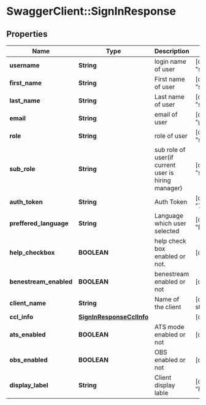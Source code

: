 # SwaggerClient::SignInResponse

## Properties
Name | Type | Description | Notes
------------ | ------------- | ------------- | -------------
**username** | **String** | login name of user | [optional] [default to &quot;slade&quot;]
**first_name** | **String** | First name of user | [optional] [default to &quot;slade&quot;]
**last_name** | **String** | Last name of user | [optional] [default to &quot;smith&quot;]
**email** | **String** | email of user | [optional] [default to &quot;username@example.com&quot;]
**role** | **String** | role of user | [optional] [default to &quot;slade&quot;]
**sub_role** | **String** | sub role of user(if current user is hiring manager) | [optional] [default to &quot;slade&quot;]
**auth_token** | **String** | Auth Token | [optional] [default to &quot;7VHJh8K6lgdh157z&quot;]
**preffered_language** | **String** | Language which user selected | [optional] [default to &quot;Engilsh&quot;]
**help_checkbox** | **BOOLEAN** | help check box enabled or not. | [optional] [default to true]
**benestream_enabled** | **BOOLEAN** | benestream enabled or not | [optional] [default to false]
**client_name** | **String** | Name of the client | [optional] [default to &quot;Elite staffing&quot;]
**ccl_info** | [**SignInResponseCclInfo**](SignInResponseCclInfo.md) |  | [optional] 
**ats_enabled** | **BOOLEAN** | ATS mode enabled or not | [optional] [default to true]
**obs_enabled** | **BOOLEAN** | OBS enabled or not | [optional] [default to false]
**display_label** | **String** | Client display lable | [optional] [default to &quot;Retrotax&quot;]


